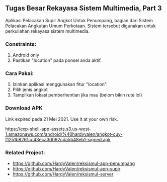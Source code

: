 ## Tugas Besar Rekayasa Sistem Multimedia, Part 3
Aplikasi Pelacakan Supir Angkot Untuk Penumpang, bagian dari Sistem Pelacakan Angkutan Umum Perkotaan. Sistem tersebut digunakan untuk perkuliahan rekayasa sistem multimedia.

### Constraints:
1. Android only
2. Pastikan "location" pada ponsel anda aktif.

### Cara Pakai:
1. Izinkan aplikasi menggunakan fitur "location".
2. Pilih jenis angkot
3. Tampilkan lokasi pemberhentian jika mau (belom bikin rute lol)

### Download APK
Link expired pada 21 Mei 2021. Use it at your own risk.

https://exp-shell-app-assets.s3.us-west-1.amazonaws.com/android/%40hardyvalen/angkot-cuy-f1251b8261cc43eca3d092cda5b48eb1-signed.apk

### Related Project:
* https://github.com/HardyValen/reksismul-app-penumpang
* https://github.com/HardyValen/reksismul-app-supir
* https://github.com/HardyValen/reksismul-server
